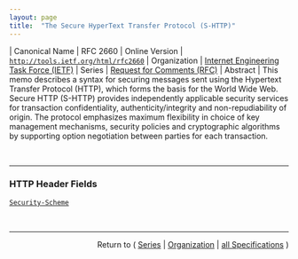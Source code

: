 ```yaml
---
layout: page
title:  "The Secure HyperText Transfer Protocol (S-HTTP)"
---
```


| Canonical Name | RFC 2660
| Online Version | [`http://tools.ietf.org/html/rfc2660`](http://tools.ietf.org/html/rfc2660)
| Organization | [Internet Engineering Task Force (IETF)](..)
| Series | [Request for Comments (RFC)](.)
| Abstract | This memo describes a syntax for securing messages sent using the Hypertext Transfer Protocol (HTTP), which forms the basis for the World Wide Web. Secure HTTP (S-HTTP) provides independently applicable security services for transaction confidentiality, authenticity/integrity and non-repudiability of origin. The protocol emphasizes maximum flexibility in choice of key management mechanisms, security policies and cryptographic algorithms by supporting option negotiation between parties for each transaction.

<br/>
<hr/>

### HTTP Header Fields

[`Security-Scheme`](/concepts/http-header/Security-Scheme "All S-HTTP compliant agents must generate the Security-Scheme header in the headers of all HTTP messages they generate. This header permits other agents to detect that they are communicating with an S-HTTP compliant agent and generate the appropriate cryptographic options headers.")



<br/>
<hr/>

<p style="text-align: right">Return to ( <a href="./">Series</a> | <a href="../">Organization</a> | <a href="../../">all Specifications</a> )</p>